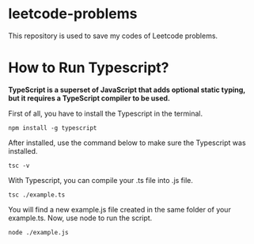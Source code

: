 # leetcode-problems

This repository is used to save my codes of Leetcode problems.

# How to Run Typescript?

**TypeScript is a superset of JavaScript that adds optional static typing, but it requires a TypeScript compiler to be used.**

First of all, you have to install the Typescript in the terminal.

    npm install -g typescript

After installed, use the command below to make sure the Typescript was installed.

    tsc -v

With Typescript, you can compile your .ts file into .js file.

    tsc ./example.ts

You will find a new example.js file created in the same folder of your example.ts. Now, use node to run the script.

    node ./example.js
